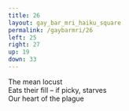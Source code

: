 ```yaml
---
title: 26
layout: gay_bar_mri_haiku_square
permalink: /gaybarmri/26
left: 25
right: 27
up: 19
down: 33
---
```

The mean locust  
Eats their fill – if picky, starves  
Our heart of the plague
